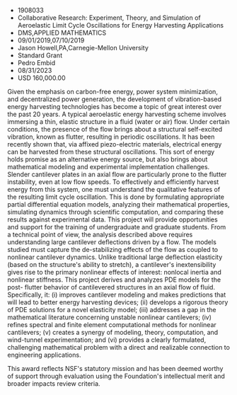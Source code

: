 
* 1908033
* Collaborative Research: Experiment, Theory, and Simulation of Aeroelastic Limit Cycle Oscillations for Energy Harvesting Applications
* DMS,APPLIED MATHEMATICS
* 09/01/2019,07/10/2019
* Jason Howell,PA,Carnegie-Mellon University
* Standard Grant
* Pedro Embid
* 08/31/2023
* USD 160,000.00

Given the emphasis on carbon-free energy, power system minimization, and
decentralized power generation, the development of vibration-based energy
harvesting technologies has become a topic of great interest over the past 20
years. A typical aeroelastic energy harvesting scheme involves immersing a thin,
elastic structure in a fluid (water or air) flow. Under certain conditions, the
presence of the flow brings about a structural self-excited vibration, known as
flutter, resulting in periodic oscillations. It has been recently shown that,
via affixed piezo-electric materials, electrical energy can be harvested from
these structural oscillations. This sort of energy holds promise as an
alternative energy source, but also brings about mathematical modeling and
experimental implementation challenges. Slender cantilever plates in an axial
flow are particularly prone to the flutter instability, even at low flow speeds.
To effectively and efficiently harvest energy from this system, one must
understand the qualitative features of the resulting limit cycle oscillation.
This is done by formulating appropriate partial differential equation models,
analyzing their mathematical properties, simulating dynamics through scientific
computation, and comparing these results against experimental data. This project
will provide opportunities and support for the training of undergraduate and
graduate students. From a technical point of view, the analysis described above
requires understanding large cantilever deflections driven by a flow. The models
studied must capture the de-stabilizing effects of the flow as coupled to
nonlinear cantilever dynamics. Unlike traditional large deflection elasticity
(based on the structure's ability to stretch), a cantilever's inextensibility
gives rise to the primary nonlinear effects of interest: nonlocal inertia and
nonlinear stiffness. This project derives and analyzes PDE models for the post-
flutter behavior of cantilevered structures in an axial flow of fluid.
Specifically, it: (i) improves cantilever modeling and makes predictions that
will lead to better energy harvesting devices; (ii) develops a rigorous theory
of PDE solutions for a novel elasticity model; (iii) addresses a gap in the
mathematical literature concerning unstable nonlinear cantilevers; (iv) refines
spectral and finite element computational methods for nonlinear cantilevers; (v)
creates a synergy of modeling, theory, computation, and wind-tunnel
experimentation; and (vi) provides a clearly formulated, challenging
mathematical problem with a direct and realizable connection to engineering
applications.

This award reflects NSF's statutory mission and has been deemed worthy of
support through evaluation using the Foundation's intellectual merit and broader
impacts review criteria.
